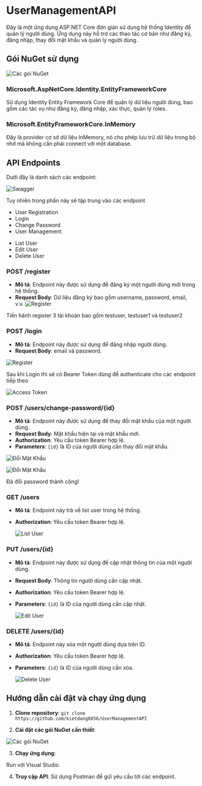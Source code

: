 # UserManagementAPI

Đây là một ứng dụng ASP.NET Core đơn giản sử dụng hệ thống Identity để quản lý người dùng. Ứng dụng này hỗ trợ các thao tác cơ bản như đăng ký, đăng nhập, thay đổi mật khẩu và quản lý người dùng.

## Gói NuGet sử dụng

![Các gói NuGet](Images/Packages.png)

### Microsoft.AspNetCore.Identity.EntityFrameworkCore
Sử dụng Identity Entity Framework Core để quản lý dữ liệu người dùng, bao gồm các tác vụ như đăng ký, đăng nhập, xác thực, quản lý roles.

### Microsoft.EntityFrameworkCore.InMemory
Đây là provider cơ sở dữ liệu InMemory, nó cho phép lưu trữ dữ liệu trong bộ nhớ mà không cần phải connect với một database.

## API Endpoints

Dưới đây là danh sách các endpoint:

![Swagger](Images/Swagger.png)

Tuy nhiên trong phần này sẽ tập trung vào các endpoint 
- User Registration
- Login
- Change Password
- User Management:
+ List User
+ Edit User
+ Delete User


### POST /register
- **Mô tả**: Endpoint này được sử dụng để đăng ký một người dùng mới trong hệ thống.
- **Request Body**: Dữ liệu đăng ký bao gồm username, password, email, v.v.
![Register](Images/Register.png)

Tiến hành register 3 tài khoản bao gồm testuser, testuser1 và testuser2

### POST /login
- **Mô tả**: Endpoint này được sử dụng để đăng nhập người dùng.
- **Request Body**: email và password.
  
![Register](Images/Login.png)

Sau khi Login thì sẽ có Bearer Token dùng để authenticate cho các endpoint tiếp theo

![Access Token](Images/BearerAccessToken.png)


### POST /users/change-password/{id}
- **Mô tả**: Endpoint này được sử dụng để thay đổi mật khẩu của một người dùng.
- **Request Body**: Mật khẩu hiện tại và mật khẩu mới.
- **Authorization**: Yêu cầu token Bearer hợp lệ.
- **Parameters**: `{id}` là ID của người dùng cần thay đổi mật khẩu.

![Đổi Mật Khẩu](Images/Changepassword.png)

![Đổi Mật Khẩu](Images/Changepassword1.png)

Đã đổi password thành công!

### GET /users
- **Mô tả**: Endpoint này trả về list user trong hệ thống.
- **Authorization**: Yêu cầu token Bearer hợp lệ.

  ![List User](Images/ListUser.png)

### PUT /users/{id}
- **Mô tả**: Endpoint này được sử dụng để cập nhật thông tin của một người dùng.
- **Request Body**: Thông tin người dùng cần cập nhật.
- **Authorization**: Yêu cầu token Bearer hợp lệ.
- **Parameters**: `{id}` là ID của người dùng cần cập nhật.

  ![Edit User](Images/EditUser.png)


### DELETE /users/{id}
- **Mô tả**: Endpoint này xóa một người dùng dựa trên ID.
- **Authorization**: Yêu cầu token Bearer hợp lệ.
- **Parameters**: `{id}` là ID của người dùng cần xóa.

  ![Delete User](Images/DeleteUser.png)


## Hướng dẫn cài đặt và chạy ứng dụng

1. **Clone repository**:
    ```git clone https://github.com/kietdang8856/UserManagementAPI```


2. **Cài đặt các gói NuGet cần thiết**:
   
![Các gói NuGet](Images/Packages.png)


3. **Chạy ứng dụng**:

Run với Visual Studio.

4. **Truy cập API**:
    Sử dụng Postman để gửi yêu cầu tới các endpoint.
